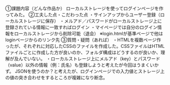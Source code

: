 ①課題内容（どんな作品か）
ローカルストレージを使ってログインページを作ってみた。
②工夫した点・こだわった点
・サインアップからユーザー登録（ローカルストレージに保存）
・メルアド／パスワードがローカルストレージ上に登録されている情報に一致すればログイン
・マイページでは自分のログイン情報をローカルストレージから削除可能（退会）
※login.htmlが基準ページで他はloginページからのリンク先
③質問・疑問（あれば）
・HTMLを複数ページ作ったが、それぞれに対応したCSSのファイルを作成した。CSSファイルはHTMLファイルごとに作成した方が良いのか、フォルダ構成はどうするのが良いか、理解が及んでいない。
・ローカルストレージ上にメルアド（key）とパスワード（value）以外の情報（例：氏名）も登録しようと考えたが今回はうまくいかず。
JSONを使うのか？と考えたが、ログインページでの入力値とストレージ上の値の突き合わせをするところが複雑になり断念。
